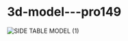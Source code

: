 # 3d-model---pro149

![SIDE TABLE MODEL (1)](https://user-images.githubusercontent.com/72507845/154704994-5dbd349c-653f-4af9-82c1-4d19aa8b0272.png)

